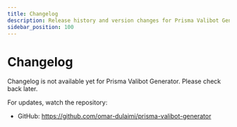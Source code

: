 ```yaml
---
title: Changelog
description: Release history and version changes for Prisma Valibot Generator
sidebar_position: 100
---
```


# Changelog

Changelog is not available yet for Prisma Valibot Generator. Please check back later.

For updates, watch the repository:

- GitHub: https://github.com/omar-dulaimi/prisma-valibot-generator
